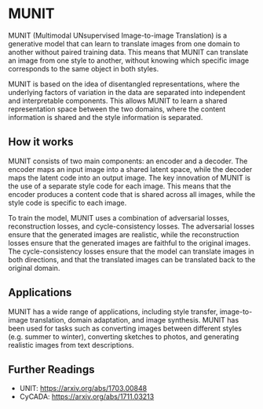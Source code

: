 # MUNIT

MUNIT (Multimodal UNsupervised Image-to-image Translation) is a generative model that can learn to translate images from one domain to another without paired training data. This means that MUNIT can translate an image from one style to another, without knowing which specific image corresponds to the same object in both styles.

MUNIT is based on the idea of disentangled representations, where the underlying factors of variation in the data are separated into independent and interpretable components. This allows MUNIT to learn a shared representation space between the two domains, where the content information is shared and the style information is separated.

## How it works

MUNIT consists of two main components: an encoder and a decoder. The encoder maps an input image into a shared latent space, while the decoder maps the latent code into an output image. The key innovation of MUNIT is the use of a separate style code for each image. This means that the encoder produces a content code that is shared across all images, while the style code is specific to each image.

To train the model, MUNIT uses a combination of adversarial losses, reconstruction losses, and cycle-consistency losses. The adversarial losses ensure that the generated images are realistic, while the reconstruction losses ensure that the generated images are faithful to the original images. The cycle-consistency losses ensure that the model can translate images in both directions, and that the translated images can be translated back to the original domain.

## Applications

MUNIT has a wide range of applications, including style transfer, image-to-image translation, domain adaptation, and image synthesis. MUNIT has been used for tasks such as converting images between different styles (e.g. summer to winter), converting sketches to photos, and generating realistic images from text descriptions.

## Further Readings

- UNIT: https://arxiv.org/abs/1703.00848
- CyCADA: https://arxiv.org/abs/1711.03213
